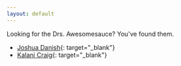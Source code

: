 ```yaml
---
layout: default
---
```


Looking for the Drs. Awesomesauce? You've found them.

- [Joshua Danish](http://www.joshuadanish.com){: target="_blank"}
- [Kalani Craig](http://www.kalanicraig.com){: target="_blank"}